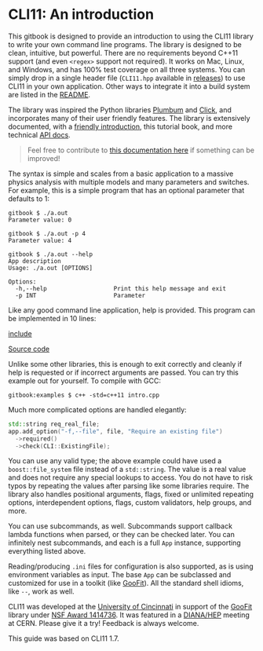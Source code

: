 # CLI11: An introduction

This gitbook is designed to provide an introduction to using the CLI11 library to write your own command line programs. The library is designed to be clean, intuitive, but powerful. There are no requirements beyond C++11 support (and even `<regex>` support not required). It works on Mac, Linux, and Windows, and has 100% test coverage on all three systems. You can simply drop in a single header file (`CLI11.hpp` available in [releases]) to use CLI11 in your own application. Other ways to integrate it into a build system are listed in the [README].

The library was inspired the Python libraries [Plumbum] and [Click], and incorporates many of their user friendly features. The library is extensively documented, with a [friendly introduction][README], this tutorial book, and more technical [API docs].

> Feel free to contribute to [this documentation here][CLI11Tutorial] if something can be improved!

The syntax is simple and scales from a basic application to a massive physics analysis with multiple models and many parameters and switches. For example, this is a simple program that has an optional parameter that defaults to 1:

```term
gitbook $ ./a.out
Parameter value: 0

gitbook $ ./a.out -p 4
Parameter value: 4

gitbook $ ./a.out --help
App description
Usage: ./a.out [OPTIONS]

Options:
  -h,--help                   Print this help message and exit
  -p INT                      Parameter
```

Like any good command line application, help is provided. This program can be implemented in 10 lines:

[include](code/intro.cpp)

[Source code](https://github.com/CLIUtils/CLI11/blob/master/book/code/intro.cpp)

Unlike some other libraries, this is enough to exit correctly and cleanly if help is requested or if incorrect arguments are passed. You can try this example out for yourself. To compile with GCC:

```term
gitbook:examples $ c++ -std=c++11 intro.cpp
```

Much more complicated options are handled elegantly:

```cpp
std::string req_real_file;
app.add_option("-f,--file", file, "Require an existing file")
  ->required()
  ->check(CLI::ExistingFile);
```

You can use any valid type; the above example could have used a `boost::file_system` file instead of a `std::string`. The value is a real value and does not require any special lookups to access. You do not have to risk typos by repeating the values after parsing like some libraries require. The library also handles positional arguments, flags, fixed or unlimited repeating options, interdependent options, flags, custom validators, help groups, and more.

You can use subcommands, as well. Subcommands support callback lambda functions when parsed, or they can be checked later. You can infinitely nest subcommands, and each is a full `App` instance, supporting everything listed above.

Reading/producing `.ini` files for configuration is also supported, as is using environment variables as input. The base `App` can be subclassed and customized for use in a toolkit (like [GooFit]). All the standard shell idioms, like `--`, work as well.

CLI11 was developed at the [University of Cincinnati] in support of the [GooFit] library under [NSF Award 1414736][NSF 1414736]. It was featured in a [DIANA/HEP] meeting at CERN. Please give it a try! Feedback is always welcome.

This guide was based on CLI11 1.7.

[GooFit]: https://github.com/GooFit/GooFit
[DIANA/HEP]: http://diana-hep.org
[CLI11]: https://github.com/CLIUtils/CLI11
[CLI11Tutorial]: https://cliutils.github.io/CLI11/book
[releases]: https://github.com/CLIUtils/CLI11/releases
[API docs]: https://cliutils.github.io/CLI11
[README]: https://github.com/CLIUtils/CLI11/blob/master/README.md
[NSF 1414736]: https://nsf.gov/awardsearch/showAward?AWD_ID=1414736
[University of Cincinnati]: http://www.uc.edu
[Plumbum]: http://plumbum.readthedocs.io/en/latest/
[Click]: http://click.pocoo.org/5/



